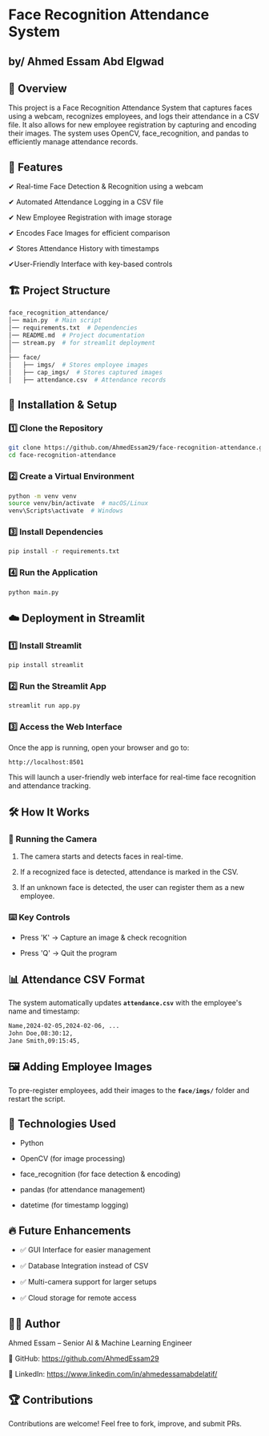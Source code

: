# Face Recognition Attendance System
## by/ Ahmed Essam Abd Elgwad

## 📌 Overview

This project is a Face Recognition Attendance System that captures faces using a webcam, recognizes employees, and logs their attendance in a CSV file. It also allows for new employee registration by capturing and encoding their images. The system uses OpenCV, face_recognition, and pandas to efficiently manage attendance records.



## 🎯 Features

✔ Real-time Face Detection & Recognition using a webcam

✔ Automated Attendance Logging in a CSV file

✔ New Employee Registration with image storage

✔ Encodes Face Images for efficient comparison

✔ Stores Attendance History with timestamps

✔User-Friendly Interface with key-based controls

## 🏗️ Project Structure
```bash
face_recognition_attendance/
│── main.py  # Main script
│── requirements.txt  # Dependencies
│── README.md  # Project documentation
│── stream.py  # for streamlit deployment
│
├── face/
│   ├── imgs/  # Stores employee images
│   ├── cap_imgs/  # Stores captured images
│   ├── attendance.csv  # Attendance records
```

## 🚀 Installation & Setup

### 1️⃣ Clone the Repository

```bash
git clone https://github.com/AhmedEssam29/face-recognition-attendance.git
cd face-recognition-attendance
```

### 2️⃣ Create a Virtual Environment 

```bash
python -m venv venv
source venv/bin/activate  # macOS/Linux
venv\Scripts\activate  # Windows
```

### 3️⃣ Install Dependencies

```bash
pip install -r requirements.txt
```

### 4️⃣ Run the Application

```bash
python main.py
```
## ☁️ Deployment in Streamlit

### 1️⃣ Install Streamlit

```bash
pip install streamlit
```
### 2️⃣ Run the Streamlit App
```bash
streamlit run app.py
```
### 3️⃣ Access the Web Interface
Once the app is running, open your browser and go to:
```bash
http://localhost:8501
```
This will launch a user-friendly web interface for real-time face recognition and attendance tracking.

## 🛠️ How It Works
### 🎥 Running the Camera

1. The camera starts and detects faces in real-time.

2. If a recognized face is detected, attendance is marked in the CSV.

3. If an unknown face is detected, the user can register them as a new employee.

### ⌨️ Key Controls

- Press 'K' → Capture an image & check recognition

- Press 'Q' → Quit the program

## 📊 Attendance CSV Format

The system automatically updates **`attendance.csv`** with the employee's name and timestamp:
```bash
Name,2024-02-05,2024-02-06, ...
John Doe,08:30:12,
Jane Smith,09:15:45,
```
## 🖼️ Adding Employee Images

To pre-register employees, add their images to the **`face/imgs/`** folder and restart the script.

## 📌 Technologies Used

- Python

- OpenCV (for image processing)

- face_recognition (for face detection & encoding)

- pandas (for attendance management)

- datetime (for timestamp logging)


## 🔥 Future Enhancements
- ✅ GUI Interface for easier management

- ✅ Database Integration instead of CSV

- ✅ Multi-camera support for larger setups

- ✅ Cloud storage for remote access




## 👨‍💻 Author

Ahmed Essam – Senior AI & Machine Learning Engineer

📌 GitHub: https://github.com/AhmedEssam29

📌 LinkedIn: https://www.linkedin.com/in/ahmedessamabdelatif/





## 🏆 Contributions

Contributions are welcome! Feel free to fork, improve, and submit PRs.



